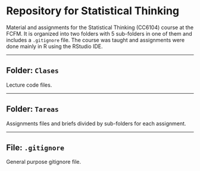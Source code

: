 # Repository for Statistical Thinking

Material and assignments for the Statistical Thinking (CC6104) course at the FCFM. It is organized into two folders with 5 sub-folders in one of them and includes a `.gitignore` file. The course was taught and assignments were done mainly in R using the RStudio IDE.

---

## Folder: `Clases`

Lecture code files.

---

## Folder: `Tareas`

Assignments files and briefs divided by sub-folders for each assignment.

---

## File: `.gitignore`

General purpose gitignore file.